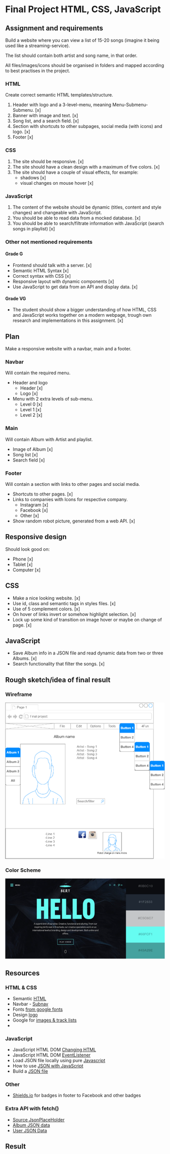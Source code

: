 # Final Project HTML, CSS, JavaScript

## Assignment and requirements
Build a website where you can view a list of 15-20 songs (imagine it being used like a streaming-service).

The list should contain both artist and song name, in that order.

All files/images/icons should be organised in folders and mapped according to best practises in the project.


### HTML
Create correct semantic HTML templates/structure.

1. Header with logo and a 3-level-menu, meaning Menu-Submenu-Submenu. [x]
2. Banner with image and text. [x]
3. Song list, and a search field. [x]
4. Section with shortcuts to other subpages, social media (with icons) and logo. [x]
5. Footer [x]

### CSS
1. The site should be responsive. [x]
2. The site should have a clean design with a maximum of five colors. [x]
3. The site should have a couple of visual effects, for example:
    - shadows [x]
    - visual changes on mouse hover [x]
    
### JavaScript
1. The content of the website should be dynamic (titles, content and style changes) and changeable with JavaScript.
2. You should be able to read data from a mocked database. [x]
3. You should be able to search/filtrate information with JavaScript (search songs in playlist) [x]

### Other not mentioned requirements

#### Grade G
- Frontend should talk with a server. [x]
- Semantic HTML Syntax [x]
- Correct syntax with CSS [x]
- Responsive layout with dynamic components [x]
- Use JavaScript to get data from an API and display data. [x]

#### Grade VG
- The student should show a bigger understanding of how HTML, CSS and JavaScript works together on a modern webpage, trough own research and implementations in this assignment. [x]

## Plan
Make a responsive website with a navbar, main and a footer.

### Navbar
Will contain the required menu.
- Header and logo
    - Header [x]
    - Logo [x]
- Menu with 2 extra levels of sub-menu.
    - Level 0 [x]
    - Level 1 [x]
    - Level 2 [x]

### Main 
Will contain Album with Artist and playlist.
- Image of Album [x]
- Song list [x]
- Search field [x]

### Footer
Will contain a section with links to other pages and social media.
- Shortcuts to other pages. [x]
- Links to companies with Icons for respective company.
    - Instagram [x]
    - Facebook [x]
    - Other [x]
- Show random robot picture, generated from a web API. [x]

## Responsive design
Should look good on:
- Phone [x]
- Tablet [x]
- Computer [x]

## CSS
- Make a nice looking website. [x]
- Use id, class and semantic tags in styles files. [x]
- Use of 5 complement colors. [x]
- On hover of links invert or somehow highlight selection. [x]
- Lock up some kind of transition on image hover or maybe on change of page. [x]

## JavaScript
- Save Album info in a JSON file and read dynamic data from two or three Albums. [x]
- Search functionality that filter the songs. [x]

## Rough sketch/idea of final result

### Wireframe
![image of initial plan](roughPlan.png) 

### Color Scheme
![image of color scheme](colorScheme.png)

## Resources
### HTML & CSS
- Semantic [HTML](https://www.w3schools.com/html/html5_semantic_elements.asp)
- Navbar - [Subnav](https://www.w3schools.com/howto/howto_css_subnav.asp)
- Fonts [from google fonts](https://fonts.google.com/)
- Design [logo](https://www.designevo.com/)
- Google for [images & track lists](https://www.google.com/)
- []()

### JavaScript
- JavaScript HTML DOM [Changing HTML](https://www.w3schools.com/js/js_htmldom_html.asp)
- JavaScript HTML DOM [EventListener](https://www.w3schools.com/js/js_htmldom_eventlistener.asp)
- Load JSON file locally using pure [Javascript](https://codepen.io/KryptoniteDove/post/load-json-file-locally-using-pure-javascript)
- How to use [JSON with JavaScript](https://www.quackit.com/json/tutorial/json_with_javascript.cfm)
- Build a [JSON file](https://stackoverflow.com/questions/46697129/i-am-trying-to-store-a-music-album-using-json)

### Other
- [Shields.io](https://shields.io/) for badges in footer to Facebook and other badges

### Extra API with fetch()
- [Source JsonPlaceHolder](http://jsonplaceholder.typicode.com/?fbclid=IwAR32uP0r5T-awDAoKc50JCjjgY5qvOaOlZF0s6wJ1L9Al4enPUtqID0aM7g)
- [Album JSON data](http://jsonplaceholder.typicode.com/albums)
- [User JSON Data](http://jsonplaceholder.typicode.com/users)

## Result
